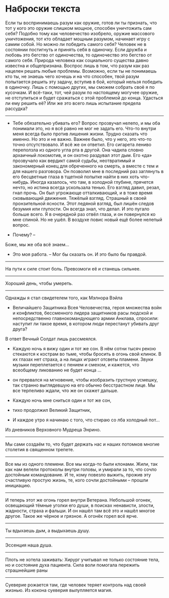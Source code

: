 # Наброски текста
Если ты воспринимаешь разум как оружие, готов ли ты признать,
что тот у кого это оружие слишком мощное, способен уничтожить сам себя?
Подобно тому как человечество изобрело, оружие массового уничтожения,
тот кто обладает мощным разумом, начинает игру с самим собой.
Но можно ли победить самого себя?
Человек не в состоянии постигнуть и принять себя в одиночку.
Если дружба и любовь это бегство от одиночества,
то одиночество это бегство от самого себя.
Природа человека как социального существа давно известна и общепризнана.
Воспрос лишь в том, что разум как раз нацелен решать любые проблемы.
Возможно, если ты не понимаешь кто ты, не знаешь чего хочешь и на что способен,
твой разум попытается решить эту задачу, вступив в бой,
который нельзя победить в одиночку.
Лишь с помощью других, мы сможем собрать своё я по кусочкам.
И всё-таки, тот, чей разум по настоящему могучее оружие,
не отступиться и будет сражаться с этой проблемой до конца.
Удасться ли ему решить её? Или же это всего лишь испытание предела рассудка?

---

- Тебе обязательно убивать его?
Вопрос прозвучал нелепо, и мы оба понимали это,
но я всё равно не мог не задать его.
Что-то внутри меня всегда было против лишения жизни.
Трудно сказать что именно. Но это и не важно.
Важнее было, что у него, это что-то точно отсутствовало.
И всё же он ответил.
Его сигарета лениво переползла из одного угла рта в другой.
Она чадила словно архаичный локомотив, и он охотно раздувал этот дым.
Его «да» прозвучало как вердикт самой судьбы,
неотвратимый и закономерный конец  для обреченного на смерть,
а вместе с тем и для нашего разговора.
Он позволил мне в последний раз заглянуть в его бесцветные глаза
в тщетной попытке найти в них хоть что-нибудь.
Иногда казалось, что там, в холодной глубине, прячется нечто,
но истина всегда ускользала тенью. Его взгляд давил, резал, гнал прочь.
Он был угрожающе отталкивающий, и в тоже время сковывающий движения.
Тяжёлый взгляд. Страшный в своей пронзительной ясности.
Этот ледяной взгляд, был лишён следов безумия или глупости.
Он всегда знал, что делал. И это пугало больше всего.
Я в очередной раз отвёл глаза, и он повернулся ко мне спиной. Но не ушёл.
В воздухе повис новый ещё более нелепый вопрос.

- Почему? –

Боже, мы же оба всё знаем…

- Это моя работа. – Мог бы сказать он. И это было бы правдой.

---

На пути к силе стоит боль. Превозмоги её и станешь сильнее.

---

Хороший день, чтобы умереть.

---

Однажды я стал свидетелем того, как Мэлнора Вэйла
- Величайшего Защитника Всея Человечества, героя множества войн и конфликтов,
бессменного лидера защитников расы людской и непосредственно главнокомандующего
армии Анклава, спросили: наступит ли такое время,
в котором люди перестанут убивать друг друга?

В ответ Вечный Солдат лишь рассмеялся.

- Каждую ночь я вижу один и тот же сон.
В нём сотни тысяч рекою стекаются к кострам во тьме,
чтобы бросить в огонь свой клинок.
В их глазах нет страха, а на лицах играют отсветы пламени.
Звуки музыки переплетается с пением и смехом, и кажется,
что всеобщему ликованию не будет конца …
- он прервался на мгновение, чтобы изобразить грустную усмешку,
так странно выглядевшую на его обычно бесстрастном лице.
Мы все терпеливо ждали, что же он скажет дальше.

- Каждую ночь мне сниться один и тот же сон,
- тихо продолжил Великий Защитник,
- И каждое утро я начинаю с того, что стираю со лба холодный пот...

Из дневников Верховного Мудреца Энрино.

---

Мы сами создаём то, что будет держать нас и наших потомков многие столетия
в священном трепете.

---

Все мы из одного племени. Все мы когда-то были клонами.
Жили, так как нам велели протоколы внутри головы, и умирали за то,
что сочло достойным командование.
И те, кому повезло выжить, прожив эту счастливую простую жизнь, те,
кого сочли достойными – прошли инициацию.

---

И теперь этот же огонь горел внутри Ветерана.
Небольшой огонек, освещающий тёмные уголки его души, в поисках ненависти,
злости, жадности, страха и фальши.
И он нашёл там всё это и нашёл многое другое.
Такое же чёрное и грязное. А огонёк горел всё ярче.

---

Ты вдыхаешь дым, а выдыхаешь душу.

---

Эссенция наша душа.

---

Плоть не хотела заживать:
Хирург учитывал не только состояние тела, но и состояние духа пациента. Сила воли помогала пережить страшнейшие раны

---

Суеверие рожается там, где человек теряет контроль над своей жизнью.
Из кокона суеверия вылупляется магия.

